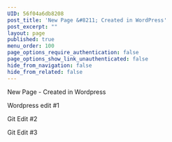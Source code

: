 ```yaml
---
UID: 56f04a6db8208
post_title: 'New Page &#8211; Created in WordPress'
post_excerpt: ""
layout: page
published: true
menu_order: 100
page_options_require_authentication: false
page_options_show_link_unauthenticated: false
hide_from_navigation: false
hide_from_related: false
---
```

New Page - Created in Wordpress

Wordpress edit #1

Git Edit #2

Git Edit #3
